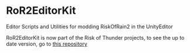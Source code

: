 # RoR2EditorKit
 Editor Scripts and Utilities for modding RiskOfRain2 in the UnityEditor

RoR2EditorKit is now part of the Risk of Thunder projects, to see the up to date version, go to [this repository](https://github.com/risk-of-thunder/RoR2EditorKit)
